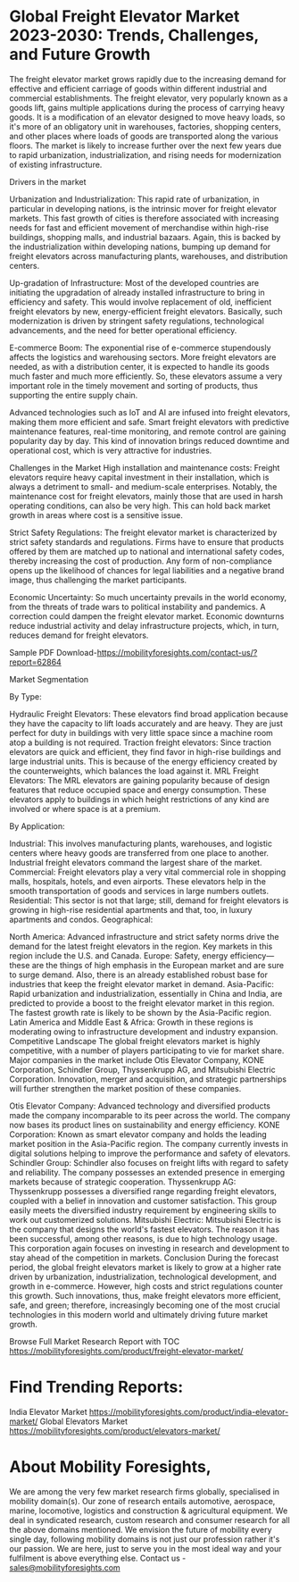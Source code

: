 # Global Freight Elevator Market 2023-2030: Trends, Challenges, and Future Growth
The freight elevator market grows rapidly due to the increasing demand for effective and efficient carriage of goods within different industrial and commercial establishments. The freight elevator, very popularly known as a goods lift, gains multiple applications during the process of carrying heavy goods. It is a modification of an elevator designed to move heavy loads, so it's more of an obligatory unit in warehouses, factories, shopping centers, and other places where loads of goods are transported along the various floors. The market is likely to increase further over the next few years due to rapid urbanization, industrialization, and rising needs for modernization of existing infrastructure.

Drivers in the market

Urbanization and Industrialization: This rapid rate of urbanization, in particular in developing nations, is the intrinsic mover for freight elevator markets. This fast growth of cities is therefore associated with increasing needs for fast and efficient movement of merchandise within high-rise buildings, shopping malls, and industrial bazaars. Again, this is backed by the industrialization within developing nations, bumping up demand for freight elevators across manufacturing plants, warehouses, and distribution centers.

Up-gradation of Infrastructure: Most of the developed countries are initiating the upgradation of already installed infrastructure to bring in efficiency and safety. This would involve replacement of old, inefficient freight elevators by new, energy-efficient freight elevators. Basically, such modernization is driven by stringent safety regulations, technological advancements, and the need for better operational efficiency.

E-commerce Boom: The exponential rise of e-commerce stupendously affects the logistics and warehousing sectors. More freight elevators are needed, as with a distribution center, it is expected to handle its goods much faster and much more efficiently. So, these elevators assume a very important role in the timely movement and sorting of products, thus supporting the entire supply chain.

Advanced technologies such as IoT and AI are infused into freight elevators, making them more efficient and safe. Smart freight elevators with predictive maintenance features, real-time monitoring, and remote control are gaining popularity day by day. This kind of innovation brings reduced downtime and operational cost, which is very attractive for industries.

Challenges in the Market
High installation and maintenance costs: Freight elevators require heavy capital investment in their installation, which is always a detriment to small- and medium-scale enterprises. Notably, the maintenance cost for freight elevators, mainly those that are used in harsh operating conditions, can also be very high. This can hold back market growth in areas where cost is a sensitive issue.

Strict Safety Regulations: The freight elevator market is characterized by strict safety standards and regulations. Firms have to ensure that products offered by them are matched up to national and international safety codes, thereby increasing the cost of production. Any form of non-compliance opens up the likelihood of chances for legal liabilities and a negative brand image, thus challenging the market participants.

Economic Uncertainty: So much uncertainty prevails in the world economy, from the threats of trade wars to political instability and pandemics. A correction could dampen the freight elevator market. Economic downturns reduce industrial activity and delay infrastructure projects, which, in turn, reduces demand for freight elevators.


Sample PDF Download-https://mobilityforesights.com/contact-us/?report=62864


Market Segmentation

By Type:

Hydraulic Freight Elevators: These elevators find broad application because they have the capacity to lift loads accurately and are heavy. They are just perfect for duty in buildings with very little space since a machine room atop a building is not required.
Traction freight elevators: Since traction elevators are quick and efficient, they find favor in high-rise buildings and large industrial units. This is because of the energy efficiency created by the counterweights, which balances the load against it.
MRL Freight Elevators: The MRL elevators are gaining popularity because of design features that reduce occupied space and energy consumption. These elevators apply to buildings in which height restrictions of any kind are involved or where space is at a premium.

By Application:

Industrial: This involves manufacturing plants, warehouses, and logistic centers where heavy goods are transferred from one place to another. Industrial freight elevators command the largest share of the market.
Commercial: Freight elevators play a very vital commercial role in shopping malls, hospitals, hotels, and even airports. These elevators help in the smooth transportation of goods and services in large numbers outlets.
Residential: This sector is not that large; still, demand for freight elevators is growing in high-rise residential apartments and that, too, in luxury apartments and condos.
Geographical:

North America: Advanced infrastructure and strict safety norms drive the demand for the latest freight elevators in the region. Key markets in this region include the U.S. and Canada.
Europe: Safety, energy efficiency—these are the things of high emphasis in the European market and are sure to surge demand. Also, there is an already established robust base for industries that keep the freight elevator market in demand.
Asia-Pacific: Rapid urbanization and industrialization, essentially in China and India, are predicted to provide a boost to the freight elevator market in this region. The fastest growth rate is likely to be shown by the Asia-Pacific region.
Latin America and Middle East & Africa: Growth in these regions is moderating owing to infrastructure development and industry expansion.
Competitive Landscape
The global freight elevators market is highly competitive, with a number of players participating to vie for market share. Major companies in the market include Otis Elevator Company, KONE Corporation, Schindler Group, Thyssenkrupp AG, and Mitsubishi Electric Corporation. Innovation, merger and acquisition, and strategic partnerships will further strengthen the market position of these companies.

Otis Elevator Company: Advanced technology and diversified products made the company incomparable to its peer across the world. The company now bases its product lines on sustainability and energy efficiency.
KONE Corporation: Known as smart elevator company and holds the leading market position in the Asia-Pacific region. The company currently invests in digital solutions helping to improve the performance and safety of elevators.
Schindler Group: Schindler also focuses on freight lifts with regard to safety and reliability. The company possesses an extended presence in emerging markets because of strategic cooperation.
Thyssenkrupp AG: Thyssenkrupp possesses a diversified range regarding freight elevators, coupled with a belief in innovation and customer satisfaction. This group easily meets the diversified industry requirement by engineering skills to work out customerized solutions.
Mitsubishi Electric: Mitsubishi Electric is the company that designs the world's fastest elevators. The reason it has been successful, among other reasons, is due to high technology usage. This corporation again focuses on investing in research and development to stay ahead of the competition in markets.
Conclusion
During the forecast period, the global freight elevators market is likely to grow at a higher rate driven by urbanization, industrialization, technological development, and growth in e-commerce. However, high costs and strict regulations counter this growth. Such innovations, thus, make freight elevators more efficient, safe, and green; therefore, increasingly becoming one of the most crucial technologies in this modern world and ultimately driving future market growth.





Browse Full Market Research Report with TOC
https://mobilityforesights.com/product/freight-elevator-market/


# Find Trending Reports:
India Elevator Market  https://mobilityforesights.com/product/india-elevator-market/
Global Elevators Market https://mobilityforesights.com/product/elevators-market/


# About Mobility Foresights,
We are among the very few market research firms globally, specialised in mobility domain(s). Our zone of research entails automotive, aerospace, marine, locomotive, logistics and construction & agricultural equipment. We deal in syndicated research, custom research and consumer research for all the above domains mentioned.
We envision the future of mobility every single day, following mobility domains is not just our profession rather it's our passion. We are here, just to serve you in the most ideal way and your fulfilment is above everything else. Contact us -  sales@mobilityforesights.com 





